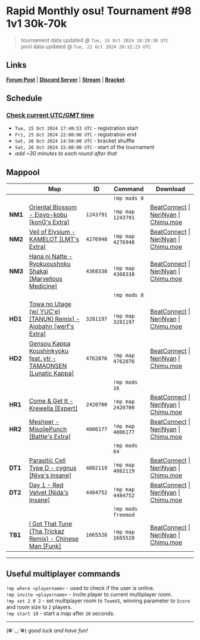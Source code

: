 # Rapid Monthly osu! Tournament #98 1v1 30k-70k

> tournament data updated @ `Tue, 15 Oct 2024 18:28:38 UTC`  
> pool data updated @ `Tue, 22 Oct 2024 20:32:23 UTC`

## Links

[**Forum Post**](https://osu.ppy.sh/community/forums/topics/1990558) | [**Discord Server**](https://discord.gg/9sKe7nF) | [**Stream**](https://www.twitch.tv/rapid_tournaments) | [**Bracket**](https://challonge.com/rmosutourney98)

## Schedule

### [**Check current UTC/GMT time**](https://www.utctime.net)

- `Tue, 15 Oct 2024 17:40:53 UTC` - registration start
- `Fri, 25 Oct 2024 22:00:00 UTC` - registration end
- `Sat, 26 Oct 2024 14:50:00 UTC` - bracket shuffle
- `Sat, 26 Oct 2024 15:00:00 UTC` - start of the tournament
- _add ~30 minutes to each round after that_


## Mappool

| | Map | ID | Command | Download |
| --- | --- | --- | ------- | -------- |
| | | | `!mp mods 0` |
| **NM1** | [Oriental Blossom - Eisyo-kobu [konG&#39;s Extra]](https://osu.ppy.sh/beatmapset/586889) | `1243791` | `!mp map 1243791` | [BeatConnect](https://beatconnect.io/b/586889) \| [NeriNyan](https://api.nerinyan.moe/d/586889) \| [Chimu.moe](https://api.chimu.moe/v1/download/586889) |
| **NM2** | [Veil of Elysium - KAMELOT [LMT&#39;s Extra]](https://osu.ppy.sh/beatmapset/2048493) | `4276948` | `!mp map 4276948` | [BeatConnect](https://beatconnect.io/b/2048493) \| [NeriNyan](https://api.nerinyan.moe/d/2048493) \| [Chimu.moe](https://api.chimu.moe/v1/download/2048493) |
| **NM3** | [Hana ni Natte - Ryokuoushoku Shakai [Marvellous Medicine]](https://osu.ppy.sh/beatmapset/2085236) | `4368338` | `!mp map 4368338` | [BeatConnect](https://beatconnect.io/b/2085236) \| [NeriNyan](https://api.nerinyan.moe/d/2085236) \| [Chimu.moe](https://api.chimu.moe/v1/download/2085236) |
| | | | `!mp mods 8` |
| **HD1** | [Towa no Utage (w/ YUC&#39;e) [TANUKI Remix] - Aiobahn [werf&#39;s Extra]](https://osu.ppy.sh/beatmapset/1602507) | `3281197` | `!mp map 3281197` | [BeatConnect](https://beatconnect.io/b/1602507) \| [NeriNyan](https://api.nerinyan.moe/d/1602507) \| [Chimu.moe](https://api.chimu.moe/v1/download/1602507) |
| **HD2** | [Gensou Kappa Koushinkyoku feat. ytr - TAMAONSEN [Lunatic Kappa]](https://osu.ppy.sh/beatmapset/2239541) | `4762076` | `!mp map 4762076` | [BeatConnect](https://beatconnect.io/b/2239541) \| [NeriNyan](https://api.nerinyan.moe/d/2239541) \| [Chimu.moe](https://api.chimu.moe/v1/download/2239541) |
| | | | `!mp mods 16` |
| **HR1** | [Come &amp; Get It - Krewella [Expert]](https://osu.ppy.sh/beatmapset/1160167) | `2420700` | `!mp map 2420700` | [BeatConnect](https://beatconnect.io/b/1160167) \| [NeriNyan](https://api.nerinyan.moe/d/1160167) \| [Chimu.moe](https://api.chimu.moe/v1/download/1160167) |
| **HR2** | [Mesheer - MisoilePunch [Battle&#39;s Extra]](https://osu.ppy.sh/beatmapset/1862429) | `4006177` | `!mp map 4006177` | [BeatConnect](https://beatconnect.io/b/1862429) \| [NeriNyan](https://api.nerinyan.moe/d/1862429) \| [Chimu.moe](https://api.chimu.moe/v1/download/1862429) |
| | | | `!mp mods 64` |
| **DT1** | [Parasitic Cell Type D - cygnus [Niva&#39;s Insane]](https://osu.ppy.sh/beatmapset/1968108) | `4082119` | `!mp map 4082119` | [BeatConnect](https://beatconnect.io/b/1968108) \| [NeriNyan](https://api.nerinyan.moe/d/1968108) \| [Chimu.moe](https://api.chimu.moe/v1/download/1968108) |
| **DT2** | [Day 1 - Red Velvet [Nida&#39;s Insane]](https://osu.ppy.sh/beatmapset/2125371) | `4484752` | `!mp map 4484752` | [BeatConnect](https://beatconnect.io/b/2125371) \| [NeriNyan](https://api.nerinyan.moe/d/2125371) \| [Chimu.moe](https://api.chimu.moe/v1/download/2125371) |
| | | | `!mp mods freemod` |
| **TB1** | [I Got That Tune (Tha Trickaz Remix) - Chinese Man [Funk]](https://osu.ppy.sh/beatmapset/793027) | `1665528` | `!mp map 1665528` | [BeatConnect](https://beatconnect.io/b/793027) \| [NeriNyan](https://api.nerinyan.moe/d/793027) \| [Chimu.moe](https://api.chimu.moe/v1/download/793027) |

---


## Useful multiplayer commands

`!mp where <playername>` - used to check if the user is online.  
`!mp invite <playername>` - invite player to current multiplayer room.  
`!mp set 2 0 2` - set multiplayer room to `TeamVS`, winning parameter to `Score` and room size to `2` players.  
`!mp start 10` - start a map after `10` seconds.

---

(❁´◡`❁) _good luck and have fun!_
